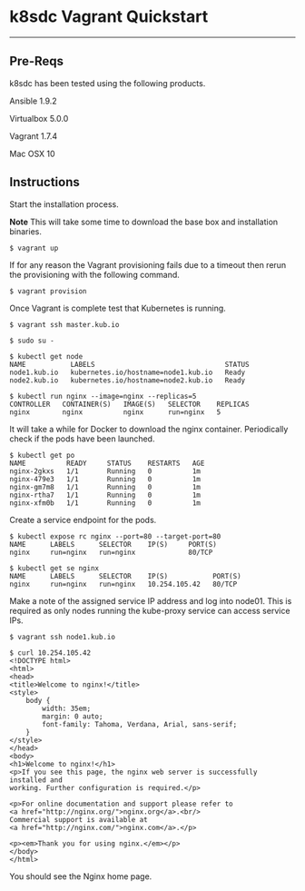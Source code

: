 # k8sdc Vagrant Quickstart

<hr>

## Pre-Reqs

k8sdc has been tested using the following products.

Ansible 1.9.2

Virtualbox 5.0.0

Vagrant 1.7.4

Mac OSX 10

## Instructions


Start the installation process.

**Note**
This will take some time to download the base box and installation binaries. 

    $ vagrant up
 

If for any reason the Vagrant provisioning fails due to a timeout then rerun the provisioning with the following command.

    $ vagrant provision

Once Vagrant is complete test that Kubernetes is running.

    $ vagrant ssh master.kub.io

    $ sudo su -

    $ kubectl get node
    NAME           LABELS                                STATUS
    node1.kub.io   kubernetes.io/hostname=node1.kub.io   Ready
    node2.kub.io   kubernetes.io/hostname=node2.kub.io   Ready

    $ kubectl run nginx --image=nginx --replicas=5
    CONTROLLER   CONTAINER(S)   IMAGE(S)   SELECTOR    REPLICAS
    nginx        nginx          nginx      run=nginx   5

It will take a while for Docker to download the nginx container.  Periodically check if the pods have been launched.

    $ kubectl get po
    NAME          READY     STATUS    RESTARTS   AGE
    nginx-2gkxs   1/1       Running   0          1m
    nginx-479e3   1/1       Running   0          1m
    nginx-gm7m8   1/1       Running   0          1m
    nginx-rtha7   1/1       Running   0          1m
    nginx-xfm0b   1/1       Running   0          1m

Create a service endpoint for the pods.

    $ kubectl expose rc nginx --port=80 --target-port=80
    NAME      LABELS      SELECTOR    IP(S)     PORT(S)
    nginx     run=nginx   run=nginx             80/TCP
    
    $ kubectl get se nginx
    NAME      LABELS      SELECTOR    IP(S)           PORT(S)
    nginx     run=nginx   run=nginx   10.254.105.42   80/TCP

Make a note of the assigned service IP address and log into node01.  This is required as only nodes running the kube-proxy service can access service IPs.

    $ vagrant ssh node1.kub.io

    $ curl 10.254.105.42
    <!DOCTYPE html>
    <html>
    <head>
    <title>Welcome to nginx!</title>
    <style>
        body {
            width: 35em;
            margin: 0 auto;
            font-family: Tahoma, Verdana, Arial, sans-serif;
        }
    </style>
    </head>
    <body>
    <h1>Welcome to nginx!</h1>
    <p>If you see this page, the nginx web server is successfully installed and
    working. Further configuration is required.</p>

    <p>For online documentation and support please refer to
    <a href="http://nginx.org/">nginx.org</a>.<br/>
    Commercial support is available at
    <a href="http://nginx.com/">nginx.com</a>.</p>

    <p><em>Thank you for using nginx.</em></p>
    </body>
    </html>

You should see the Nginx home page.